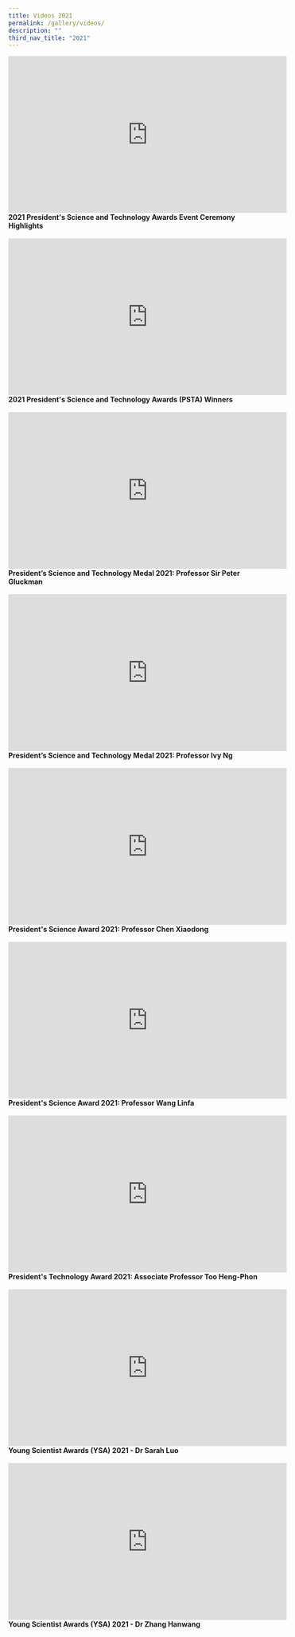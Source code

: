 ```yaml
---
title: Videos 2021
permalink: /gallery/videos/
description: ""
third_nav_title: "2021"
---
```

<iframe width="560" height="315" src="https://www.youtube.com/embed/KqyX_5_fL_I" title="YouTube video player" frameborder="0" allow="accelerometer; autoplay; clipboard-write; encrypted-media; gyroscope; picture-in-picture" allowfullscreen></iframe>
<b>
2021 President's Science and Technology Awards Event Ceremony Highlights
</b>
<br><br>

<iframe width="560" height="315" src="https://www.youtube.com/embed/-0859hfYcvA" title="YouTube video player" frameborder="0" allow="accelerometer; autoplay; clipboard-write; encrypted-media; gyroscope; picture-in-picture" allowfullscreen></iframe>
<b>
2021 President's Science and Technology Awards (PSTA) Winners
</b>
<br><br>
	
<iframe width="560" height="315" src="https://www.youtube.com/embed/DJlFvGe_AcE" title="YouTube video player" frameborder="0" allow="accelerometer; autoplay; clipboard-write; encrypted-media; gyroscope; picture-in-picture" allowfullscreen></iframe>
<b>
President’s Science and Technology Medal 2021: Professor Sir Peter Gluckman
</b>
<br><br>	
	
<iframe width="560" height="315" src="https://www.youtube.com/embed/7XdeglS7_eU" title="YouTube video player" frameborder="0" allow="accelerometer; autoplay; clipboard-write; encrypted-media; gyroscope; picture-in-picture" allowfullscreen></iframe>
<b>
President’s Science and Technology Medal 2021: Professor Ivy Ng
</b>
<br><br>			
	
<iframe width="560" height="315" src="https://www.youtube.com/embed/V3neDn0oxZA" title="YouTube video player" frameborder="0" allow="accelerometer; autoplay; clipboard-write; encrypted-media; gyroscope; picture-in-picture" allowfullscreen></iframe>
<b>
President's Science Award 2021: Professor Chen Xiaodong
</b>
<br><br>		
	
<iframe width="560" height="315" src="https://www.youtube.com/embed/r4aTZTI9ug4" title="YouTube video player" frameborder="0" allow="accelerometer; autoplay; clipboard-write; encrypted-media; gyroscope; picture-in-picture" allowfullscreen></iframe>
<b>
President's Science Award 2021: Professor Wang Linfa
</b>
<br><br>		
	
<iframe width="560" height="315" src="https://www.youtube.com/embed/5EJTtA6YKog" title="YouTube video player" frameborder="0" allow="accelerometer; autoplay; clipboard-write; encrypted-media; gyroscope; picture-in-picture" allowfullscreen></iframe>
<b>
President's Technology Award 2021: Associate Professor Too Heng-Phon
</b>
<br><br>

<iframe width="560" height="315" src="https://www.youtube.com/embed/oVTFU_N3CHE" title="YouTube video player" frameborder="0" allow="accelerometer; autoplay; clipboard-write; encrypted-media; gyroscope; picture-in-picture; web-share" allowfullscreen></iframe>
<b>
Young Scientist Awards (YSA) 2021 - Dr Sarah Luo
</b>
<br><br>

<iframe width="560" height="315" src="https://www.youtube.com/embed/Fomrbw_a96Y" title="YouTube video player" frameborder="0" allow="accelerometer; autoplay; clipboard-write; encrypted-media; gyroscope; picture-in-picture; web-share" allowfullscreen></iframe>
<b>
Young Scientist Awards (YSA) 2021 - Dr Zhang Hanwang
</b>
<br><br>